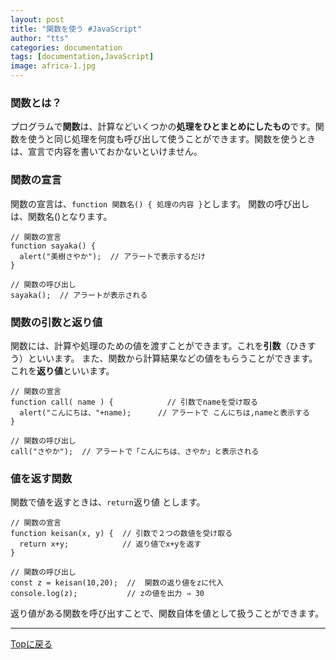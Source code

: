 ```yaml
---
layout: post
title: "関数を使う #JavaScript"
author: "tts"
categories: documentation
tags: [documentation,JavaScript]
image: africa-1.jpg
---
```


### 関数とは？
プログラムで**関数**は、計算などいくつかの**処理をひとまとめにしたもの**です。関数を使うと同じ処理を何度も呼び出して使うことができます。関数を使うときは、宣言で内容を書いておかないといけません。

### 関数の宣言

関数の宣言は、`function 関数名() { 処理の内容 }`とします。
関数の呼び出しは、関数名()となります。
```
// 関数の宣言
function sayaka() {
  alert("美樹さやか");  // アラートで表示するだけ
}

// 関数の呼び出し
sayaka();  // アラートが表示される
```
### 関数の引数と返り値
関数には、計算や処理のための値を渡すことができます。これを**引数**（ひきすう）といいます。
また、関数から計算結果などの値をもらうことができます。これを**返り値**といいます。
```
// 関数の宣言
function call( name ) {            // 引数でnameを受け取る
  alert("こんにちは、"+name);      // アラートで こんにちは,nameと表示する
}

// 関数の呼び出し
call("さやか");  // アラートで「こんにちは、さやか」と表示される
```

### 値を返す関数
関数で値を返すときは、`return`返り値 とします。
```
// 関数の宣言
function keisan(x, y) {  // 引数で２つの数値を受け取る
  return x+y;            // 返り値でx+yを返す
}

// 関数の呼び出し
const z = keisan(10,20);  //  関数の返り値をzに代入
console.log(z);           // zの値を出力 ⇒ 30
```
返り値がある関数を呼び出すことで、関数自体を値として扱うことができます。

---
[Topに戻る](/) 


